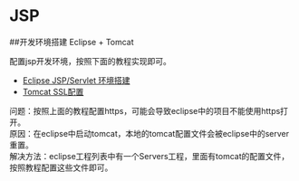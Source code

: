 # JSP

##开发环境搭建 Eclipse + Tomcat

配置jsp开发环境，按照下面的教程实现即可。

- [Eclipse JSP/Servlet 环境搭建](http://www.runoob.com/jsp/eclipse-jsp.html)
- [Tomcat SSL配置](http://www.oschina.net/question/12_23148?fromerr=qVX3TcV3)

问题：按照上面的教程配置https，可能会导致eclipse中的项目不能使用https打开。  
原因：在eclipse中启动tomcat，本地的tomcat配置文件会被eclipse中的server重置。  
解决方法：eclipse工程列表中有一个Servers工程，里面有tomcat的配置文件，按照教程配置这些文件即可。 
